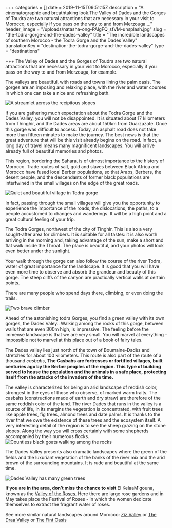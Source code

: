 +++
categories = []
date = 2019-11-15T09:51:15Z
description = "A cinematographic and breathtaking look.The Valley of Dades and the Gorges of Toudra are two natural attractions that are necessary in your visit to Morocco, especially if you pass on the way to and from Merzouga...."
header_image = "/uploads/natasha-ong-PAlgFQ_sfVM-unsplash.jpg"
slug = "the-todra-gorge-and-the-dades-valley"
title = "The incredible landscapes of southern Morocco - the Todra Gorge and the Dades Valley"
translationKey = "destination-the-todra-gorge-and-the-dades-valley"
type = "destinations"

+++
The Valley of Dades and the Gorges of Toudra are two natural attractions that are necessary in your visit to Morocco, especially if you pass on the way to and from Merzouga, for example.

The valleys are beautiful, with roads and towns lining the palm oasis. The gorges are an imposing and relaxing place, with the river and water courses in which one can take a nice and refreshing bath.

![A streamlet across the recipitous slopes](/uploads/Todra_Gorge1-2.jpg "A streamlet across the recipitous slopes")

If you are gathering much expectation about the Todra Gorge and the Dades Valley, you will not be disappointed. It is situated about 17 kilometers from Thinghir, and the Dades areas are about 150km from Ouarzazate. Once this gorge was difficult to access. Today, an asphalt road does not take more than fifteen minutes to make the journey. The best news is that the great adventure that will be this visit already begins on the road. In fact, a long day of travel means many magnificent landscapes. You will arrive already full of beautiful memories and photos.

This region, bordering the Sahara, is of utmost importance to the history of Morocco. Trade routes of salt, gold and slaves between Black Africa and Morocco have fused local Berber populations, so that Arabs, Berbers, the desert people, and the descendants of former black populations are intertwined in the small villages on the edge of the great roads.

![Quiet and beautiful village in Todra gorge](/uploads/Todra_Gorge2-2.jpg "Quiet and beautiful village in Todra gorge")  

In fact, passing through the small villages will give you the opportunity to experience the importance of the roads, the dislocations, the paths, to a people accustomed to changes and wanderings. It will be a high point and a great cultural feeling of your trip.

The Todra Gorges, northwest of the city of Tinghir. This is also a very sought-after area for climbers. It is suitable for all tastes: it is also worth arriving in the morning and, taking advantage of the sun, make a short and flat walk inside the Throat. The place is beautiful, and your photos will look even better under the sunlight.

Your walk through the gorge can also follow the course of the river Todra, water of great importance for the landscape. It is good that you will have even more time to observe and absorb the grandeur and beauty of this gorge. The steep cliffs of the canyon are practically vertical walls at certain points.

There are many people who spend days there, climbing, or even doing the trails.

![Two brave climber](/uploads/Todra_Gorge6.jpg "Two brave climber")

Ahead of the astonishing todra Gorges, you find a green valley with its own gorges, the Dades Valey.. Walking among the rocks of this gorge, between walls that are even 300m high, is impressive. The feeling before the immense landscape is that we are very small. You will marvel at everything - impossible not to marvel at this place out of a book of fairy tales.

The Dades valley lies just north of the town of Boumalne-Dadès and stretches for about 100 kilometers. This route is also part of the route of a thousand _casbahs_, **The Casbahs are fortresses or fortified villages, built centuries ago by the Berber peoples of the region. This type of building served to house the population and the animals in a safe place, protecting itself from the attacks of the invaders of the time.**

The valley is characterized for being an arid landscape of reddish color, strongest in the eyes of those who observe, of marked warm traits. The casbahs (constructions made of earth and dry straw) are therefore of the same reddish color of the land. The river Dades that runs in the valley is a source of life, in its margins the vegetation is concentrated, with fruit trees like apple trees, fig trees, almond trees and date palms. It is thanks to the river that we owe the existence of these trees and the ecosystem itself. A very interesting detail of the region is to see the sheep grazing on the stone slopes. Along the way you will cross certainly with some shepherds accompanied by their numerous flocks.![Countless black goats walking among the rocks](/uploads/Todra_Gorge4-1.jpg "Countless black goats walking among the rocks")

The Dades Valley presents also dramatic landscapes where the green of the fields and the luxuriant vegetation of the banks of the river mix and the arid brown of the surrounding mountains. It is rude and beautiful at the same time.

![Dades Valley has many green trees](/uploads/Todra_Gorge9-1.jpg "Dades Valley has many green trees")

**If you are in the area, don’t miss the chance to visit** El KelaaM'gouna, known as the [Valley of the Roses](/en/destinations/the-valley-of-roses/ "The Valley of Roses"). Here there are large rose gardens and in May takes place the Festival of Roses - in which the women dedicate themselves to extract the fragrant water of roses.

See more similar natural landscapes around Morocco: [Ziz Valley](/en/destinations/ziz-valley/ "Ziz Valley") or [The Draa Valley](/en/destinations/the-draa-valley/ "The Draa Valley") or [The Fint Oasis](/en/destinations/the-fint-oasis/ "The Fint Oasis")